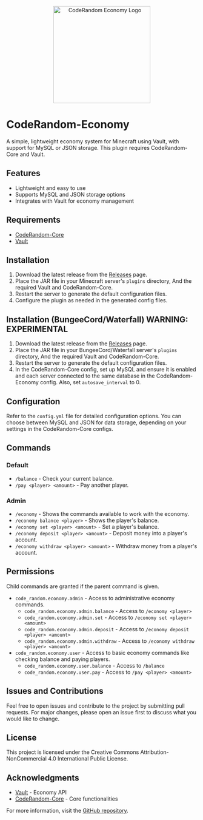 <p align="center">
  <img src="https://github.com/D4RKJ0K3R17/CodeRandom-Economy/blob/master/logo.png?raw=true" alt="CodeRandom Economy Logo" width="256" height="256">
</p>

# CodeRandom-Economy
A simple, lightweight economy system for Minecraft using Vault, with support for MySQL or JSON storage. This plugin requires CodeRandom-Core and Vault.

## Features

- Lightweight and easy to use
- Supports MySQL and JSON storage options
- Integrates with Vault for economy management

## Requirements

- [CodeRandom-Core](https://github.com/D4RKJ0K3R17/CodeRandom-Core/releases)
- [Vault](https://dev.bukkit.org/projects/vault)

## Installation

1. Download the latest release from the [Releases](https://github.com/D4RKJ0K3R17/CodeRandom-Economy/releases) page.
2. Place the JAR file in your Minecraft server's `plugins` directory, And the required Vault and CodeRandom-Core.
3. Restart the server to generate the default configuration files.
4. Configure the plugin as needed in the generated config files.

## Installation (BungeeCord/Waterfall) WARNING: EXPERIMENTAL

1. Download the latest release from the [Releases](https://github.com/D4RKJ0K3R17/CodeRandom-Economy/releases) page.
2. Place the JAR file in your BungeeCord/Waterfall server's `plugins` directory, And the required Vault and CodeRandom-Core.
3. Restart the server to generate the default configuration files.
4. In the CodeRandom-Core config, set up MySQL and ensure it is enabled and each server connected to the same database in the CodeRandom-Economy config. Also, set `autosave_interval` to 0.

## Configuration

Refer to the `config.yml` file for detailed configuration options. You can choose between MySQL and JSON for data storage, depending on your settings in the CodeRandom-Core configs.

## Commands

### Default
- `/balance` - Check your current balance.
- `/pay <player> <amount>` - Pay another player.

### Admin
- `/economy` - Shows the commands available to work with the economy.
- `/economy balance <player>` - Shows the player's balance.
- `/economy set <player> <amount>` - Set a player's balance.
- `/economy deposit <player> <amount>` - Deposit money into a player's account.
- `/economy withdraw <player> <amount>` - Withdraw money from a player's account.

## Permissions
Child commands are granted if the parent command is given.

- `code_random.economy.admin` - Access to administrative economy commands.
  - `code_random.economy.admin.balance` - Access to `/economy <player>`
  - `code_random.economy.admin.set` - Access to `/economy set <player> <amount>`
  - `code_random.economy.admin.deposit` - Access to `/economy deposit <player> <amount>`
  - `code_random.economy.admin.withdraw` - Access to `/economy withdraw <player> <amount>`
- `code_random.economy.user` - Access to basic economy commands like checking balance and paying players.
  - `code_random.economy.user.balance` - Access to `/balance`
  - `code_random.economy.user.pay` - Access to `/pay <player> <amount>`

## Issues and Contributions

Feel free to open issues and contribute to the project by submitting pull requests. For major changes, please open an issue first to discuss what you would like to change.

## License

This project is licensed under the Creative Commons Attribution-NonCommercial 4.0 International Public License.

## Acknowledgments

- [Vault](https://dev.bukkit.org/projects/vault) - Economy API
- [CodeRandom-Core](https://github.com/your-link-to-coderandom-core) - Core functionalities

For more information, visit the [GitHub repository](https://github.com/D4RKJ0K3R17/CodeRandom-Economy).